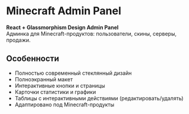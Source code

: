 # Minecraft Admin Panel

**React + Glassmorphism Design Admin Panel**  
Админка для Minecraft-продуктов: пользователи, скины, серверы, продажи.  

## Особенности
- Полностью современный стеклянный дизайн
- Полноэкранный макет
- Интерактивные кнопки и страницы
- Карточки статистики и графики
- Таблицы с интерактивными действиями (редактировать/удалять)
- Адаптировано под Minecraft-продукты
